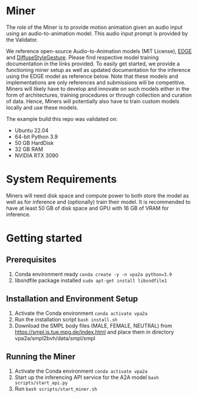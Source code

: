 # Miner
The role of the Miner is to provide motion animation given an audio input using an audio-to-animation model. This audio input prompt is provided by the Validator.

We reference open-source Audio-to-Animation models (MIT License), [EDGE](https://github.com/Stanford-TML/EDGE/tree/main) and [DiffuseStyleGesture](https://github.com/YoungSeng/DiffuseStyleGesture). Please find respective model training documentation in the links provided. To easily get started, we provide a functioning miner setup as well as updated documentation for the inference using the EDGE model as reference below. Note that these models and implementations are only references and submissions will be competitive. Miners will likely have to develop and innovate on such models either in the form of architectures, training procedures or through collection and curation of data. Hence, Miners will potentially also have to train custom models locally and use these models.

The example build this repo was validated on:
 - Ubuntu 22.04
 - 64-bit Python 3.9
 - 50 GB HardDisk
 - 32 GB RAM
 - NVIDIA RTX 3090

# System Requirements
Miners will need disk space and compute power to both store the model as well as for inference and (optionally) train their model. It is recommended to have at least 50 GB of disk space and GPU with 16 GB of VRAM for inference.

# Getting started
## Prerequisites

1. Conda environment ready `conda create -y -n vpa2a python=3.9`
2. libsndfile package installed `sudo apt-get install libsndfile1`


## Installation and Environment Setup

1. Activate the Conda environment `conda activate vpa2a`
2. Run the installation script `bash install.sh`
3. Download the SMPL body files (MALE, FEMALE, NEUTRAL) from https://smpl.is.tue.mpg.de/index.html and place them in directory vpa2a/smpl2bvh/data/smpl/smpl

## Running the Miner

1. Activate the Conda environment `conda activate vpa2a`
2. Start up the inferencing API service for the A2A model `bash scripts/start_api.py`
3. Run `bash scripts/start_miner.sh`

